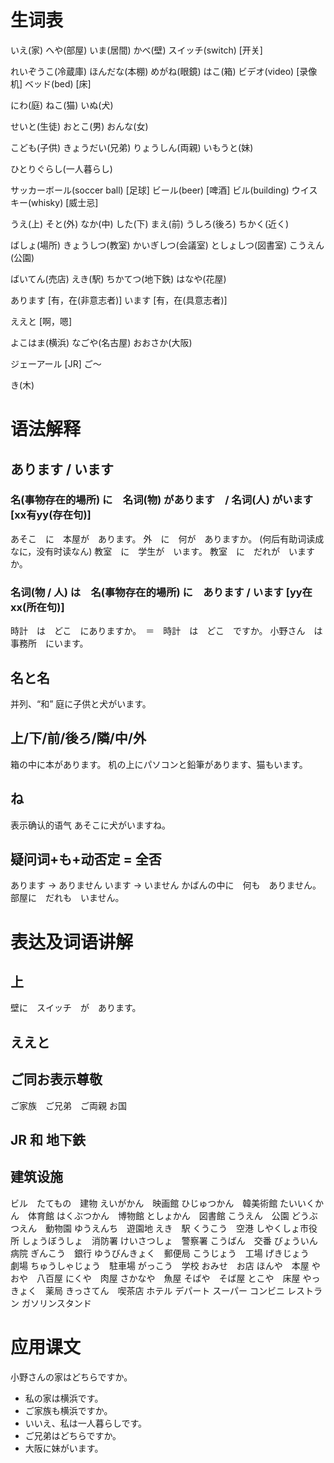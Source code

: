 # 生词表
いえ(家)
へや(部屋)
いま(居間)
かべ(壁)
スイッチ(switch)	[开关]

れいぞうこ(冷蔵庫)
ほんだな(本棚)
めがね(眼鏡)
はこ(箱)
ビデオ(video)	[录像机]
ベッド(bed)		[床]

にわ(庭)
ねこ(猫)
いぬ(犬)

せいと(生徒)
おとこ(男)
おんな(女)

こども(子供)
きょうだい(兄弟)
りょうしん(両親)
いもうと(妹)

ひとりぐらし(一人暮らし)

サッカーボール(soccer ball)	[足球]
ビール(beer)		[啤酒]
ビル(building)
ウイスキー(whisky)	[威士忌]

うえ(上)
そと(外)
なか(中)
した(下)
まえ(前)
うしろ(後ろ)
ちかく(近く)

ばしょ(場所)
きょうしつ(教室)
かいぎしつ(会議室)
としょしつ(図書室)
こうえん(公園)

ばいてん(売店)
えき(駅)
ちかてつ(地下鉄)
はなや(花屋)

あります	[有，在(非意志者)]
います	[有，在(具意志者)]

ええと	[啊，嗯]

よこはま(横浜)
なごや(名古屋)
おおさか(大阪)

ジェーアール		[JR]
ご〜

き(木)

# 语法解释
## あります / います
### 名(事物存在的場所) に　名词(物) があります　/ 名词(人) がいます 	[xx有yy(存在句)]
あそこ　に　本屋が　あります。
外　に　何が　ありますか。		(何后有助词读成なに，没有时读なん)
教室　に　学生が　います。
教室　に　だれが　いますか。
### 名词(物 / 人) は　名(事物存在的場所) に　あります / います 	[yy在xx(所在句)]
時計　は　どこ　にありますか。　＝　時計　は　どこ　ですか。
小野さん　は　事務所　にいます。
## 名と名
并列、“和”
庭に子供と犬がいます。
## 上/下/前/後ろ/隣/中/外
箱の中に本があります。
机の上にパソコンと鉛筆があります、猫もいます。
## ね
表示确认的语气
あそこに犬がいますね。
## 疑问词+も+动否定 = 全否
あります -> ありません
います -> いません
かばんの中に　何も　ありません。
部屋に　だれも　いません。

# 表达及词语讲解
## 上
壁に　スイッチ　が　あります。
## ええと
## ご同お表示尊敬
ご家族　ご兄弟　ご両親
お国
## JR 和 地下鉄
## 建筑设施
ビル　たてもの　建物
えいがかん　映画館
ひじゅつかん　韓美術館
たいいくかん　体育館
はくぶつかん　博物館
としょかん　図書館
こうえん　公園
どうぶつえん　動物園
ゆうえんち　遊園地
えき　駅
くうこう　空港
しやくしょ市役所
しょうぼうしょ　消防署
けいさつしょ　警察署
こうばん　交番
びょういん　病院
ぎんこう　銀行
ゆうびんきょく　郵便局
こうじょう　工場
げきじょう　劇場
ちゅうしゃじょう　駐車場
がっこう　学校
おみせ　お店
ほんや　本屋
やおや　八百屋
にくや　肉屋
さかなや　魚屋
そばや　そば屋
とこや　床屋
やっきょく　薬局
きっさてん　喫茶店
ホテル
デパート
スーパー
コンビニ
レストラン
ガソリンスタンド

# 应用课文
小野さんの家はどちらですか。
- 私の家は横浜です。
- ご家族も横浜ですか。
- いいえ、私は一人暮らしです。
- ご兄弟はどちらですか。
- 大阪に妹がいます。
